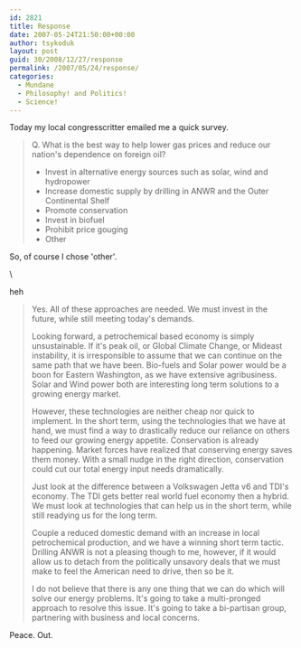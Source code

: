 ```yaml
---
id: 2821
title: Response
date: 2007-05-24T21:50:00+00:00
author: tsykoduk
layout: post
guid: 30/2008/12/27/response
permalink: /2007/05/24/response/
categories:
  - Mundane
  - Philosophy! and Politics!
  - Science!
---
```

<p>Today my local congresscritter emailed me a quick survey.</p>


<blockquote>Q. What is the best way to help lower gas prices and reduce our nation's dependence on foreign oil?<br />
<ul>
<li>Invest in alternative energy sources such as solar, wind and hydropower</li>
<li>Increase domestic supply by drilling in <span class="caps">ANWR</span> and the Outer Continental Shelf</li>
<li>Promote conservation</li>
<li>Invest in biofuel</li>
<li>Prohibit price gouging</li>
<li>Other</li>
</ul>
</blockquote>

<p>So, of course I chose 'other'.</p>\

<p>heh</p>

<blockquote>
  Yes. All of these approaches are needed. We must invest in the future, while still meeting today's demands.

  Looking forward, a petrochemical based economy is simply unsustainable. If it's peak oil, or Global Climate Change, or Mideast instability, it is irresponsible to assume that we can continue on the same path that we have been. Bio-fuels and Solar power would be a boon for Eastern Washington, as we have extensive agribusiness. Solar and Wind power both are interesting long term solutions to a growing energy market.

<p>However, these technologies are neither cheap nor quick to implement. In the short term, using the technologies that we have at hand, we must find a way to drastically reduce our reliance on others to feed our growing energy appetite. Conservation is already happening. Market forces have realized that conserving energy saves them money. With a small nudge in the right direction, conservation could cut our total energy input needs dramatically.</p>


<p>Just look at the difference between a Volkswagen Jetta v6 and <span class="caps">TDI</span>'s economy. The <span class="caps">TDI</span> gets better real world fuel economy then a hybrid. We must look at technologies that can help us in the short term, while still readying us for the long term.</p>


<p>Couple a reduced domestic demand with an increase in local petrochemical production, and we have a winning short term tactic. Drilling <span class="caps">ANWR</span> is not a pleasing though to me, however, if it would allow us to detach from the politically unsavory deals that we must make to feel the American need to drive, then so be it.</p>


<p>I do not believe that there is any one thing that we can do which will solve our energy problems. It's going to take a multi-pronged approach to resolve this issue. It's going to take a bi-partisan group, partnering with business and local concerns.</blockquote></p>


<p>Peace. Out.</p>